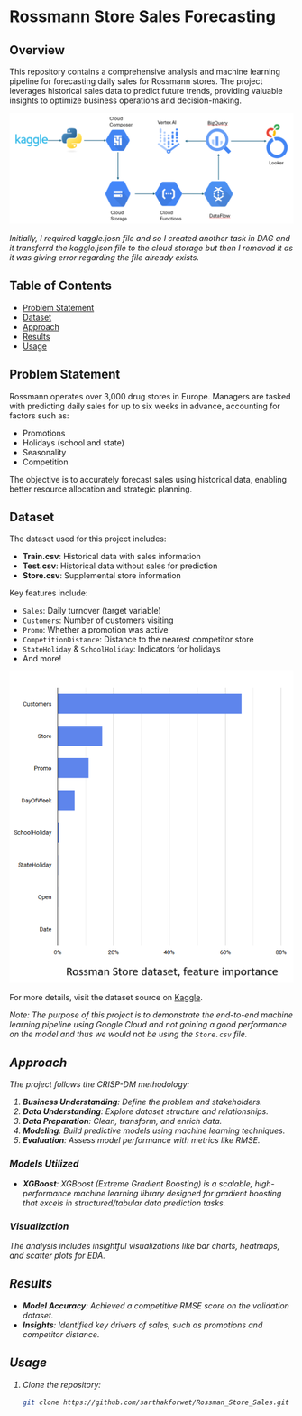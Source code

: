 # Rossmann Store Sales Forecasting

## Overview
This repository contains a comprehensive analysis and machine learning pipeline for forecasting daily sales for Rossmann stores. The project leverages historical sales data to predict future trends, providing valuable insights to optimize business operations and decision-making.

![Pipeline Image](Cloud_Pipeline.png)

<i>Initially, I required kaggle.josn file and so I created another task in DAG and it transferrd the kaggle.json file to the cloud storage but then I removed it as it was giving error regarding the file already exists.</i>

## Table of Contents
- [Problem Statement](#problem-statement)
- [Dataset](#dataset)
- [Approach](#approach)
- [Results](#results)
- [Usage](#usage)

## Problem Statement
Rossmann operates over 3,000 drug stores in Europe. Managers are tasked with predicting daily sales for up to six weeks in advance, accounting for factors such as:
- Promotions
- Holidays (school and state)
- Seasonality
- Competition

The objective is to accurately forecast sales using historical data, enabling better resource allocation and strategic planning.

## Dataset
The dataset used for this project includes:
- **Train.csv**: Historical data with sales information
- **Test.csv**: Historical data without sales for prediction
- **Store.csv**: Supplemental store information

Key features include:
- `Sales`: Daily turnover (target variable)
- `Customers`: Number of customers visiting
- `Promo`: Whether a promotion was active
- `CompetitionDistance`: Distance to the nearest competitor store
- `StateHoliday` & `SchoolHoliday`: Indicators for holidays
- And more!

![Feature Importance](feature_importance.png)

For more details, visit the dataset source on [Kaggle](https://www.kaggle.com/c/rossmann-store-sales/data).

<i>Note: The purpose of this project is to demonstrate the end-to-end machine learning pipeline using Google Cloud and not gaining a good performance on the model and thus we would not be using the `Store.csv` file.<i>

## Approach
The project follows the CRISP-DM methodology:
1. **Business Understanding**: Define the problem and stakeholders.
2. **Data Understanding**: Explore dataset structure and relationships.
3. **Data Preparation**: Clean, transform, and enrich data.
4. **Modeling**: Build predictive models using machine learning techniques.
5. **Evaluation**: Assess model performance with metrics like RMSE.
<!-- 6. **Deployment**: Deploy the model for practical use. -->

### Models Utilized
- **XGBoost**: XGBoost (Extreme Gradient Boosting) is a scalable, high-performance machine learning library designed for gradient boosting that excels in structured/tabular data prediction tasks.

### Visualization
The analysis includes insightful visualizations like bar charts, heatmaps, and scatter plots for EDA.

## Results
- **Model Accuracy**: Achieved a competitive RMSE score on the validation dataset.
- **Insights**: Identified key drivers of sales, such as promotions and competitor distance.

## Usage
1. Clone the repository:
   ```bash
   git clone https://github.com/sarthakforwet/Rossman_Store_Sales.git

